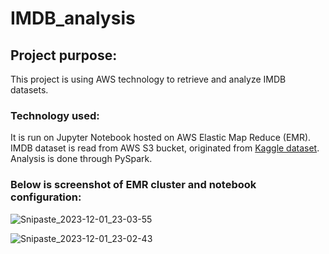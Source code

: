 # IMDB_analysis
## Project purpose: 
This project is using AWS technology to retrieve and analyze IMDB datasets. 

### Technology used: 
It is run on Jupyter Notebook hosted on AWS Elastic Map Reduce (EMR). <br>
IMDB dataset is read from AWS S3 bucket, originated from [Kaggle dataset](https://www.kaggle.com/datasets/ashirwadsangwan/imdb-dataset). <br>
Analysis is done through PySpark. 

### Below is screenshot of EMR cluster and notebook configuration: 
![Snipaste_2023-12-01_23-03-55](https://github.com/llulloon/IMDB_analysis/assets/53155883/84323cbe-a0c6-4b0a-be4f-80aa44e7526e)

![Snipaste_2023-12-01_23-02-43](https://github.com/llulloon/IMDB_analysis/assets/53155883/cd0cab9f-df13-45f4-9313-3a11506e2b57)


